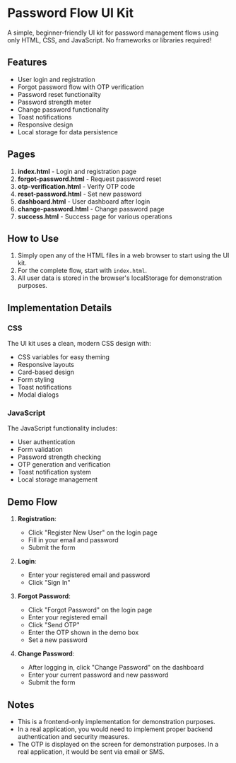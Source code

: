 # Password Flow UI Kit

A simple, beginner-friendly UI kit for password management flows using only HTML, CSS, and JavaScript. No frameworks or libraries required!

## Features

- User login and registration
- Forgot password flow with OTP verification
- Password reset functionality
- Password strength meter
- Change password functionality
- Toast notifications
- Responsive design
- Local storage for data persistence

## Pages

1. **index.html** - Login and registration page
2. **forgot-password.html** - Request password reset
3. **otp-verification.html** - Verify OTP code
4. **reset-password.html** - Set new password
5. **dashboard.html** - User dashboard after login
6. **change-password.html** - Change password page
7. **success.html** - Success page for various operations

## How to Use

1. Simply open any of the HTML files in a web browser to start using the UI kit.
2. For the complete flow, start with `index.html`.
3. All user data is stored in the browser's localStorage for demonstration purposes.

## Implementation Details

### CSS

The UI kit uses a clean, modern CSS design with:
- CSS variables for easy theming
- Responsive layouts
- Card-based design
- Form styling
- Toast notifications
- Modal dialogs

### JavaScript

The JavaScript functionality includes:
- User authentication
- Form validation
- Password strength checking
- OTP generation and verification
- Toast notification system
- Local storage management

## Demo Flow

1. **Registration**:
   - Click "Register New User" on the login page
   - Fill in your email and password
   - Submit the form

2. **Login**:
   - Enter your registered email and password
   - Click "Sign In"

3. **Forgot Password**:
   - Click "Forgot Password" on the login page
   - Enter your registered email
   - Click "Send OTP"
   - Enter the OTP shown in the demo box
   - Set a new password

4. **Change Password**:
   - After logging in, click "Change Password" on the dashboard
   - Enter your current password and new password
   - Submit the form

## Notes

- This is a frontend-only implementation for demonstration purposes.
- In a real application, you would need to implement proper backend authentication and security measures.
- The OTP is displayed on the screen for demonstration purposes. In a real application, it would be sent via email or SMS.